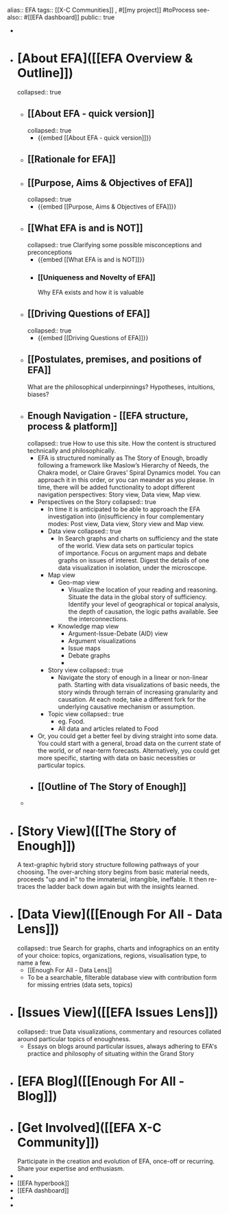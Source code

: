 alias:: EFA
tags:: [[X-C Communities]] , #[[my project]] #toProcess
see-also:: #[[EFA dashboard]]
public:: true

-
- # [About EFA]([[EFA Overview & Outline]])
  collapsed:: true
	- ## [[About EFA - quick version]]
	  collapsed:: true
		- {{embed [[About EFA - quick version]]}}
	- ## [[Rationale for EFA]]
	- ## [[Purpose, Aims & Objectives of EFA]]
	  collapsed:: true
		- {{embed [[Purpose, Aims & Objectives of EFA]]}}
	- ## [[What EFA is and is NOT]]
	  collapsed:: true
	  Clarifying some possible misconceptions and preconceptions
		- {{embed [[What EFA is and is NOT]]}}
		- ### [[Uniqueness and Novelty of EFA]] 
		  Why EFA exists and how it is valuable
	- ## [[Driving Questions of EFA]]
	  collapsed:: true
		- {{embed [[Driving Questions of EFA]]}}
	- ## [[Postulates, premises, and positions of EFA]]
	  What are the philosophical underpinnings? Hypotheses, intuitions, biases?
	- ## Enough Navigation - [[EFA structure, process & platform]]
	  collapsed:: true
	  How to use this site.
	  How the content is structured technically and philosophically.
		- EFA is structured nominally as The Story of Enough, broadly following a framework like Maslow’s Hierarchy of Needs, the Chakra model, or Claire Graves’ Spiral Dynamics model. You can approach it in this order, or you can meander as you please. In time, there will be added functionality to adopt different navigation perspectives: Story view, Data view, Map view.
		- Perspectives on the Story
		  collapsed:: true
			- In time it is anticipated to be able to approach the EFA investigation into (in)sufficiency in four complementary modes: Post view, Data view, Story view and Map view.
			- Data view
			  collapsed:: true
				- In Search graphs and charts on sufficiency and the state of the world. View data sets on particular topics of importance. Focus on argument maps and debate graphs on issues of interest. Digest the details of one data visualization in isolation, under the microscope.
			- Map view
				- Geo-map view
					- Visualize the location of your reading and reasoning. Situate the data in the global story of sufficiency. Identify your level of geographical or topical analysis, the depth of causation, the logic paths available. See the interconnections.
				- Knowledge map view
					- Argument-Issue-Debate (AID) view
					- Argument visualizations
					- Issue maps
					- Debate graphs
					-
			- Story view
			  collapsed:: true
				- Navigate the story of enough in a linear or non-linear path. Starting with data visualizations of basic needs, the story winds through terrain of increasing granularity and causation. At each node, take a different fork for the underlying causative mechanism or assumption.
			- Topic view
			  collapsed:: true
				- eg. Food.
				- All data and articles related to Food
		- Or, you could get a better feel by diving straight into some data. You could start with a general, broad data on the current state of the world, or of near-term forecasts. Alternatively, you could get more specific, starting with data on basic necessities or particular topics.
		- ## [[Outline of The Story of Enough]]
	-
- # [Story View]([[The Story of Enough]])
  A text-graphic hybrid story structure following pathways of your choosing. The over-arching story begins from basic material needs, proceeds "up and in" to the immaterial, intangible, ineffable. It then re-traces the ladder back down again but with the insights learned.
- # [Data View]([[Enough For All - Data Lens]])
  collapsed:: true
  Search for graphs, charts and infographics on an entity of your choice: topics, organizations, regions, visualisation type, to name a few.
	- [[Enough For All - Data Lens]]
	- To be a searchable, filterable database view with contribution form for missing entries (data sets, topics)
- # [Issues View]([[EFA Issues Lens]])
  collapsed:: true
  Data visualizations, commentary and resources collated around particular topics of enoughness.
	- Essays on blogs around particular issues, always adhering to EFA's practice and philosophy of situating within the Grand Story
- # [EFA Blog]([[Enough For All - Blog]])
- # [Get Involved]([[EFA X-C Community]])
  Participate in the creation and evolution of EFA, once-off or recurring. Share your expertise and enthusiasm.
-
- [[EFA hyperbook]]
- [[EFA dashboard]]
-
-